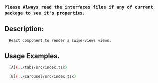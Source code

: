 ### `Please Always read the interfaces files if any of current package to see it's properties`.

## Description:

```sh
  React component to render a swipe-views views.
```

## Usage Examples.

```sh
  [A](../tabs/src/index.tsx)

  [B](../carousel/src/index.tsx)
```
